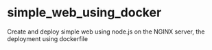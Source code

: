 # simple_web_using_docker

Create and deploy simple web using node.js on the NGINX server, the deployment using dockerfile 
